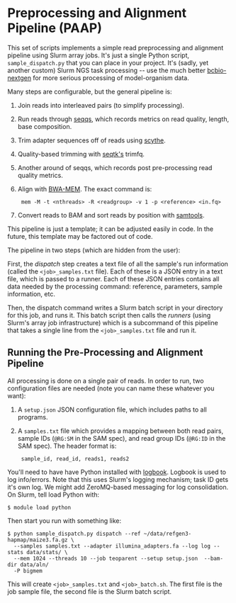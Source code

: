 # Preprocessing and Alignment Pipeline (PAAP)

This set of scripts implements a simple read preprocessing and alignment
pipeline using Slurm array jobs. It's just a single Python script,
`sample_dispatch.py` that you can place in your project. It's (sadly, yet
another custom) Slurm NGS task processing -- use the much better
[bcbio-nextgen](https://github.com/chapmanb/bcbio-nextgen) for more serious
processing of model-organism data.

Many steps are configurable, but the general pipeline is:

1. Join reads into interleaved pairs (to simplify processing).

2. Run reads through [seqqs](https://github.com/vsbuffalo/seqqs), which records metrics on read quality, length, base composition.

3. Trim adapter sequences off of reads using [scythe](https://github.com/vsbuffalo/scythe).

4. Quality-based trimming with [seqtk's](https://github.com/lh3/seqtk) trimfq.

5. Another around of seqqs, which records post pre-processing read quality metrics.

6. Align with [BWA-MEM](https://github.com/lh3/bwa). The exact command is:

        mem -M -t <nthreads> -R <readgroup> -v 1 -p <reference> <in.fq>

7. Convert reads to BAM and sort reads by position with [samtools](https://github.com/samtools/samtools).

This pipeline is just a template; it can be adjusted easily in code. In the
future, this template may be factored out of code.

The pipeline in two steps (which are hidden from the user):

First, the *dispatch* step creates a text file of all the sample's run
information (called the `<job>_samples.txt` file). Each of these is a JSON
entry in a text file, which is passed to a runner. Each of these JSON entries
contains all data needed by the processing command: reference, parameters,
sample information, etc.

Then, the dispatch command writes a Slurm batch script in your directory for
this job, and runs it. This batch script then calls the *runners* (using
Slurm's array job infrastructure) which is a subcommand of this pipeline that
takes a single line from the `<job>_samples.txt` file and run it.

## Running the Pre-Processing and Alignment Pipeline

All processing is done on a single pair of reads. In order to run, two
configuration files are needed (note you can name these whatever you want):

1. A `setup.json` JSON configuration file, which includes paths to all programs.

2. A `samples.txt` file which provides a mapping between both read pairs,
	 sample IDs (`@RG:SM` in the SAM spec), and read group IDs (`@RG:ID` in the
   SAM spec). The header format is:

        sample_id, read_id, reads1, reads2

You'll need to have have Python installed with
[logbook](https://github.com/mitsuhiko/logbook). Logbook is used to log
info/errors. Note that this uses Slurm's logging mechanism; task ID gets it's
own log. We might add ZeroMQ-based messaging for log consolidation. On Slurm,
tell load Python with:

    $ module load python

Then start you run with something like:

    $ python sample_dispatch.py dispatch --ref ~/data/refgen3-hapmap/maize3.fa.gz \
      --samples samples.txt --adapter illumina_adapters.fa --log log --stats data/stats/ \
      --mem 1024 --threads 10 --job teoparent --setup setup.json  --bam-dir data/aln/ 
      -P bigmem

This will create `<job>_samples.txt` and `<job>_batch.sh`. The first file is
the job sample file, the second file is the Slurm batch script.


